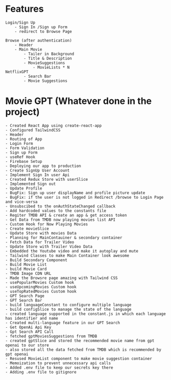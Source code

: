 # Features
    Login/Sign Up
        - Sign In /Sign up Form
        - redirect to Browse Page

    Browse (after authentication)
        - Header
        - Main Movie
            - Tailer in Background
            - Title & Description
            - MovieSuggestions
                - MovieLists * N
    NetflixGPT
            - Search Bar
            - Movie Suggestions

# Movie GPT (Whatever done in the project)
    - Created React App using create-react-app
    - Configured TailwindCSS
    - Header
    - Routing of App
    - Login Form
    - Form Validation
    - Sign up Form
    - useRef Hook
    - Firebase Setup
    - Deploying our app to production
    - Create SignUp User Account
    - Implement Sign In user Api
    - Created Redux Store with userSlice
    - Implemented Sign out
    - Update Profile
    - BugFix: Sign up user displayName and profile picture update
    - BugFix: if the user is not logged in Redirect /browse to Login Page and vice-versa
    - Unsubscibed to the onAuthStateChanged callback
    - Add hardcoded values to the constants file
    - Regiter TMDB API & create an app & get access token
    - Get Data from TMDB now playing movies list API
    - Custom Hook for Now Playing Movies
    - Create movieSlice
    - Update Store with movies Data
    - Planning for MainContauiner & secondary container
    - Fetch Data for Trailer Video
    - Update Store with Trailer Video Data
    - Embedded the Youtube video and make it autoplay and mute
    - Tailwind Classes to make Main Container look awesome
    - Build Secondary Component
    - Build Movie List
    - build Movie Card
    - TMDB Image CDN URL
    - Made the Browsre page amazing with Tailwind CSS
    - usePopularMovies Custom hook
    - useUpcomingMovies Custom hook
    - useTopRatedMovies Custom hook
    - GPT Search Page
    - GPT Search Bar
    - build languageConstant to configure multiple language 
    - build configSlice to manage the state of the language 
    - created language supported in the constant.js in which each language has identifier and name
    - Created multi-language feature in our GPT Search
    - Get OpenAi Api Key
    - Gpt Search API Call
    - fetched gptMoviesSuggestions from TMDB
    - created gptSlice and stored the recommended movie name from gpt openai to our store
    - also stored all the data fetched from TMDB which is recommended by gpt openai 
    - Resused MovieList component to make movie suggestion container
    - Memoization to prevent unnecessary api calls
    - Added .env file to keep our secrets key there
    - Adding .env file to gitignore
    
    
    
